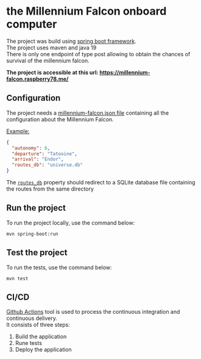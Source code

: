 # the Millennium Falcon onboard computer

The project was build using [spring boot framework](https://spring.io/projects/spring-boot).  
The project uses maven and java 19  
There is only one endpoint of type post allowing to obtain the chances of survival of the millennium falcon.  

**The project is accessible at this url: https://millennium-falcon.raspberry78.me/**

## Configuration
The project needs a [millennium-falcon.json file](src/main/resources/millennium-falcon.json) containing all the configuration about the Millennium Falcon.  

<u>Example:</u>
```json
{
  "autonomy": 6,
  "departure": "Tatooine",
  "arrival": "Endor",
  "routes_db": "universe.db"
}
```

The [`routes_db`](src/main/resources/universe.db) property should redirect to a SQLite database file containing the routes from the same directory

## Run the project

To run the project locally, use the command below:
```shell
mvn spring-boot:run
```

## Test the project

To run the tests, use the command below:
```shell
mvn test
```

## CI/CD

[Github Actions](https://github.com/features/actions) tool is used to process the continuous integration and continuous delivery.  
It consists of three steps:
1. Build the application
2. Rune tests
3. Deploy the application
